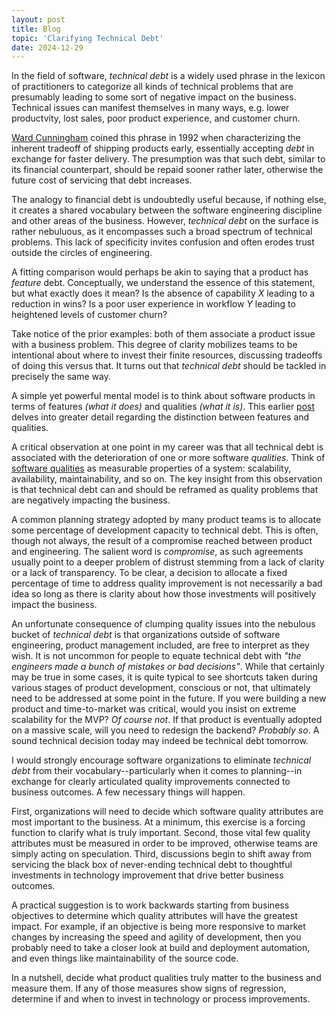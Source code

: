 ```yaml
---
layout: post
title: Blog
topic: 'Clarifying Technical Debt'
date: 2024-12-29
---
```

<div class="content" markdown="1">

In the field of software, _technical debt_ is a widely used phrase in the lexicon of practitioners to categorize all kinds of technical problems that are presumably leading to some sort of negative impact on the business. Technical issues can manifest themselves in many ways, e.g. lower productvity, lost sales, poor product experience, and customer churn.

[Ward Cunningham](https://en.wikipedia.org/wiki/Ward_Cunningham) coined this phrase in 1992 when characterizing the inherent tradeoff of shipping products early, essentially accepting _debt_ in exchange for faster delivery. The presumption was that such debt, similar to its financial counterpart, should be repaid sooner rather later, otherwise the future cost of servicing that debt increases.

The analogy to financial debt is undoubtedly useful because, if nothing else, it creates a shared vocabulary between the software engineering discipline and other areas of the business. However, _technical debt_ on the surface is rather nebuluous, as it encompasses such a broad spectrum of technical problems. This lack of specificity invites confusion and often erodes trust outside the circles of engineering.

A fitting comparison would perhaps be akin to saying that a product has _feature_ debt. Conceptually, we understand the essence of this statement, but what exactly does it mean? Is the absence of capability _X_ leading to a reduction in wins? Is a poor user experience in workflow _Y_ leading to heightened levels of customer churn?

Take notice of the prior examples: both of them associate a product issue with a business problem. This degree of clarity mobilizes teams to be intentional about where to invest their finite resources, discussing tradeoffs of doing this versus that. It turns out that _technical debt_ should be tackled in precisely the same way.

A simple yet powerful mental model is to think about software products in terms of features _(what it does)_ and qualities _(what it is)_. This earlier [post](/blog/2019/01/02/functional-vs-quality-requirements) delves into greater detail regarding the distinction between features and qualities.

A critical observation at one point in my career was that all technical debt is associated with the deterioration of one or more software _qualities_. Think of [software qualities](https://en.wikipedia.org/wiki/List_of_system_quality_attributes) as measurable properties of a system: scalability, availability, maintainability, and so on. The key insight from this observation is that technical debt can and should be reframed as quality problems that are negatively impacting the business.

A common planning strategy adopted by many product teams is to allocate some percentage of development capacity to technical debt. This is often, though not always, the result of a compromise reached between product and engineering. The salient word is _compromise_, as such agreements usually point to a deeper problem of distrust stemming from a lack of clarity or a lack of transparency. To be clear, a decision to allocate a fixed percentage of time to address quality improvement is not necessarily a bad idea so long as there is clarity about how those investments will positively impact the business.

An unfortunate consequence of clumping quality issues into the nebulous bucket of _technical debt_ is that organizations outside of software engineering, product management included, are free to interpret as they wish. It is not uncommon for people to equate technical debt with _"the engineers made a bunch of mistakes or bad decisions"_. While that certainly may be true in some cases, it is quite typical to see shortcuts taken during various stages of product development, conscious or not, that ultimately need to be addressed at some point in the future. If you were building a new product and time-to-market was critical, would you insist on extreme scalability for the MVP? _Of course not_. If that product is eventually adopted on a massive scale, will you need to redesign the backend? _Probably so_. A sound technical decision today may indeed be technical debt tomorrow.

I would strongly encourage software organizations to eliminate _technical debt_ from their vocabulary--particularly when it comes to planning--in exchange for clearly articulated quality improvements connected to business outcomes. A few necessary things will happen.

First, organizations will need to decide which software quality attributes are most important to the business. At a minimum, this exercise is a forcing function to clarify what is truly important. Second, those vital few quality attributes must be measured in order to be improved, otherwise teams are simply acting on speculation. Third, discussions begin to shift away from servicing the black box of never-ending technical debt to thoughtful investments in technology improvement that drive better business outcomes.

A practical suggestion is to work backwards starting from business objectives to determine which quality attributes will have the greatest impact. For example, if an objective is being more responsive to market changes by increasing the speed and agility of development, then you probably need to take a closer look at build and deployment automation, and even things like maintainability of the source code.

In a nutshell, decide what product qualities truly matter to the business and measure them. If any of those measures show signs of regression, determine if and when to invest in technology or process improvements.

</div>
